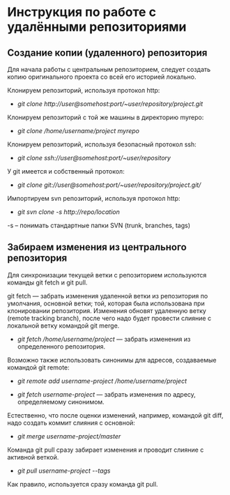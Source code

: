 # Инструкция по работе с удалёнными репозиториями

## Создание копии (удаленного) репозитория

Для начала работы с центральным репозиторием, следует создать копию оригинального проекта со всей его историей локально.

Клонируем репозиторий, используя протокол http:

* *git clone http://user@somehost:port/~user/repository/project.git*

Клонируем репозиторий с той же машины в директорию myrepo:

* *git clone /home/username/project myrepo*

Клонируем репозиторий, используя безопасный протокол ssh:

* *git clone ssh://user@somehost:port/~user/repository*

У git имеется и собственный протокол:

* *git clone git://user@somehost:port/~user/repository/project.git/*

Импортируем svn репозиторий, используя протокол http:

* *git svn clone -s http://repo/location*

-s – понимать стандартные папки SVN (trunk, branches, tags)

## Забираем изменения из центрального репозитория

Для синхронизации текущей ветки с репозиторием используются команды git fetch и git pull.

git fetch — забрать изменения удаленной ветки из репозитория по умолчания, основной ветки; той, которая была использована при клонировании репозитория. Изменения обновят удаленную ветку (remote tracking branch), после чего надо будет провести слияние с локальной ветку командой git merge.

* *git fetch /home/username/project* — забрать изменения из определенного репозитория.

Возможно также использовать синонимы для адресов, создаваемые командой git remote:

* *git remote add username-project /home/username/project*

* *git fetch username-project* — забрать изменения по адресу, определяемому синонимом.

Естественно, что после оценки изменений, например, командой git diff, надо создать коммит слияния с основной:

* *git merge username-project/master*

Команда git pull сразу забирает изменения и проводит слияние с активной веткой.

* *git pull username-project --tags*

Как правило, используется сразу команда git pull.